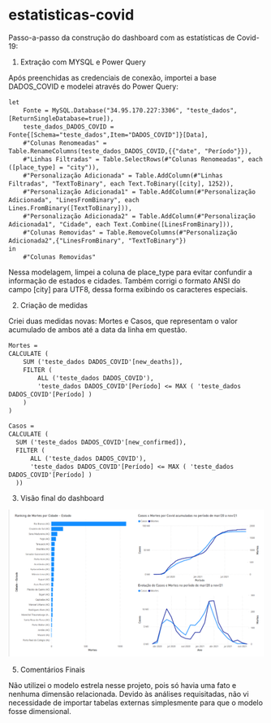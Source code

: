 # estatisticas-covid

Passo-a-passo da construção do dashboard com as estatísticas de Covid-19:

1) Extração com MYSQL e Power Query

  Após preenchidas as credenciais de conexão, importei a base DADOS_COVID e modelei através do Power Query:
    
```
let
    Fonte = MySQL.Database("34.95.170.227:3306", "teste_dados", [ReturnSingleDatabase=true]),
    teste_dados_DADOS_COVID = Fonte{[Schema="teste_dados",Item="DADOS_COVID"]}[Data],
    #"Colunas Renomeadas" = Table.RenameColumns(teste_dados_DADOS_COVID,{{"date", "Período"}}),
    #"Linhas Filtradas" = Table.SelectRows(#"Colunas Renomeadas", each ([place_type] = "city")),
    #"Personalização Adicionada" = Table.AddColumn(#"Linhas Filtradas", "TextToBinary", each Text.ToBinary([city], 1252)),
    #"Personalização Adicionada1" = Table.AddColumn(#"Personalização Adicionada", "LinesFromBinary", each Lines.FromBinary([TextToBinary])),
    #"Personalização Adicionada2" = Table.AddColumn(#"Personalização Adicionada1", "Cidade", each Text.Combine([LinesFromBinary])),
    #"Colunas Removidas" = Table.RemoveColumns(#"Personalização Adicionada2",{"LinesFromBinary", "TextToBinary"})
in
    #"Colunas Removidas" 
```

  Nessa modelagem, limpei a coluna de place_type para evitar confundir a informação de estados e cidades.
  Também corrigi o formato ANSI do campo [city] para UTF8, dessa forma exibindo os caracteres especiais.
  
2) Criação de medidas
  
  Criei duas medidas novas: Mortes e Casos, que representam o valor acumulado de ambos até a data da linha em questão.
  
```
Mortes = 
CALCULATE (
    SUM ('teste_dados DADOS_COVID'[new_deaths]),
    FILTER (
        ALL ('teste_dados DADOS_COVID'),
        'teste_dados DADOS_COVID'[Período] <= MAX ( 'teste_dados DADOS_COVID'[Período] )
    )
)
```
  
  ```
  Casos = 
CALCULATE (
    SUM ('teste_dados DADOS_COVID'[new_confirmed]),
    FILTER (
        ALL ('teste_dados DADOS_COVID'),
        'teste_dados DADOS_COVID'[Período] <= MAX ( 'teste_dados DADOS_COVID'[Período] )
    ))
  ```
  
3) Visão final do dashboard
  
  <img src="/covid.png" alt="Dashboard">
  
5) Comentários Finais
  
  Não utilizei o modelo estrela nesse projeto, pois só havia uma fato e nenhuma dimensão relacionada. Devido às análises requisitadas, não vi necessidade de importar   tabelas externas simplesmente para que o modelo fosse dimensional.
